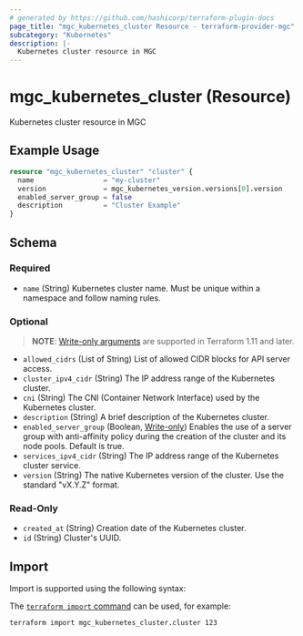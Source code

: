 ```yaml
---
# generated by https://github.com/hashicorp/terraform-plugin-docs
page_title: "mgc_kubernetes_cluster Resource - terraform-provider-mgc"
subcategory: "Kubernetes"
description: |-
  Kubernetes cluster resource in MGC
---
```


# mgc_kubernetes_cluster (Resource)

Kubernetes cluster resource in MGC

## Example Usage

```terraform
resource "mgc_kubernetes_cluster" "cluster" {
  name                 = "my-cluster"
  version              = mgc_kubernetes_version.versions[0].version
  enabled_server_group = false
  description          = "Cluster Example"
}
```

<!-- schema generated by tfplugindocs -->
## Schema

### Required

- `name` (String) Kubernetes cluster name. Must be unique within a namespace and follow naming rules.

### Optional

> **NOTE**: [Write-only arguments](https://developer.hashicorp.com/terraform/language/resources/ephemeral#write-only-arguments) are supported in Terraform 1.11 and later.

- `allowed_cidrs` (List of String) List of allowed CIDR blocks for API server access.
- `cluster_ipv4_cidr` (String) The IP address range of the Kubernetes cluster.
- `cni` (String) The CNI (Container Network Interface) used by the Kubernetes cluster.
- `description` (String) A brief description of the Kubernetes cluster.
- `enabled_server_group` (Boolean, [Write-only](https://developer.hashicorp.com/terraform/language/resources/ephemeral#write-only-arguments)) Enables the use of a server group with anti-affinity policy during the creation of the cluster and its node pools. Default is true.
- `services_ipv4_cidr` (String) The IP address range of the Kubernetes cluster service.
- `version` (String) The native Kubernetes version of the cluster. Use the standard "vX.Y.Z" format.

### Read-Only

- `created_at` (String) Creation date of the Kubernetes cluster.
- `id` (String) Cluster's UUID.

## Import

Import is supported using the following syntax:

The [`terraform import` command](https://developer.hashicorp.com/terraform/cli/commands/import) can be used, for example:

```shell
terraform import mgc_kubernetes_cluster.cluster 123
```
